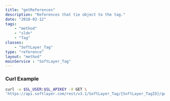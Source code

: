 ```yaml
---
title: "getReferences"
description: "References that tie object to the tag."
date: "2018-02-12"
tags:
    - "method"
    - "sldn"
    - "Tag"
classes:
    - "SoftLayer_Tag"
type: "reference"
layout: "method"
mainService : "SoftLayer_Tag"
---
```


### Curl Example
```bash
curl -u $SL_USER:$SL_APIKEY -X GET \
'https://api.softlayer.com/rest/v3.1/SoftLayer_Tag/{SoftLayer_TagID}/getReferences'
```
